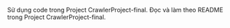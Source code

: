 Sử dụng code trong Project CrawlerProject-final.
Đọc và làm theo README trong Project CrawlerProject-final.
